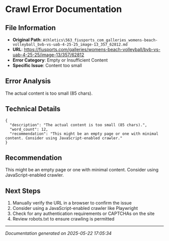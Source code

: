 # Crawl Error Documentation

## File Information
- **Original Path**: `Athletics\563_fiusports_com_galleries_womens-beach-volleyball_bvb-vs-uab-4-25-25_image-13_357_62812.md`
- **URL**: https://fiusports.com/galleries/womens-beach-volleyball/bvb-vs-uab-4-25-25/image-13/357/62812
- **Error Category**: Empty or Insufficient Content
- **Specific Issue**: Content too small

## Error Analysis
The actual content is too small (85 chars).

## Technical Details
```
{
  "description": "The actual content is too small (85 chars).",
  "word_count": 12,
  "recommendation": "This might be an empty page or one with minimal content. Consider using JavaScript-enabled crawler."
}
```

## Recommendation
This might be an empty page or one with minimal content. Consider using JavaScript-enabled crawler.

## Next Steps
1. Manually verify the URL in a browser to confirm the issue
2. Consider using a JavaScript-enabled crawler like Playwright
3. Check for any authentication requirements or CAPTCHAs on the site
4. Review robots.txt to ensure crawling is permitted

---
*Documentation generated on 2025-05-22 17:05:34*
